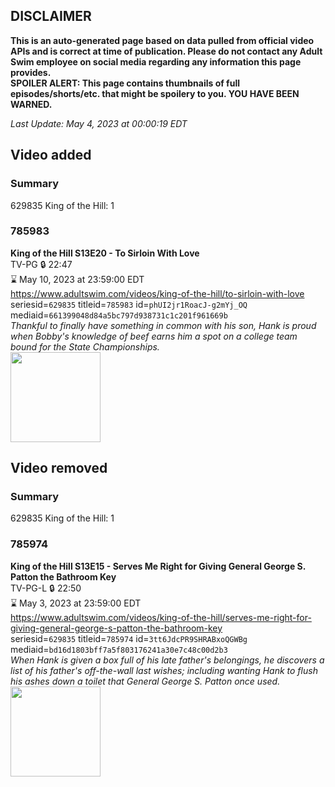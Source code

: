 ## DISCLAIMER
**This is an auto-generated page based on data pulled from official video APIs and is correct at time of publication. Please do not contact any Adult Swim employee on social media regarding any information this page provides.**  
**SPOILER ALERT: This page contains thumbnails of full episodes/shorts/etc. that might be spoilery to you. YOU HAVE BEEN WARNED.**  

_Last Update: May 4, 2023 at 00:00:19 EDT_
## Video added
### Summary
629835 King of the Hill: 1  
### 785983
**King of the Hill S13E20 - To Sirloin With Love**  
TV-PG 🔒 22:47  
⌛ May 10, 2023 at 23:59:00 EDT  
https://www.adultswim.com/videos/king-of-the-hill/to-sirloin-with-love  
seriesid=`629835` titleid=`785983` id=`phUI2jr1RoacJ-g2mYj_OQ` mediaid=`661399048d84a5bc797d938731c1c201f961669b`  
_Thankful to finally have something in common with his son, Hank is proud when Bobby's knowledge of beef earns him a spot on a college team bound for the State Championships._  
<a href="https://media.cdn.adultswim.com/uploads/20220621/thumbnails/2_226211410419-KingOfTheHill_1317_ToSirloinWithLove.png"><img src="https://media.cdn.adultswim.com/uploads/20220621/thumbnails/2_226211410419-KingOfTheHill_1317_ToSirloinWithLove.png" height="144px" /></a>
## Video removed
### Summary
629835 King of the Hill: 1  
### 785974
**King of the Hill S13E15 - Serves Me Right for Giving General George S. Patton the Bathroom Key**  
TV-PG-L 🔒 22:50  
⌛ May 3, 2023 at 23:59:00 EDT  
https://www.adultswim.com/videos/king-of-the-hill/serves-me-right-for-giving-general-george-s-patton-the-bathroom-key  
seriesid=`629835` titleid=`785974` id=`3tt6JdcPR9SHRABxoQGWBg` mediaid=`bd16d1803bff7a5f803176241a30e7c48c00d2b3`  
_When Hank is given a box full of his late father's belongings, he discovers a list of his father's off-the-wall last wishes; including wanting Hank to flush his ashes down a toilet that General George S. Patton once used._  
<a href="https://i.cdn.turner.com/adultswim/big/image-upload/thumbnails/thumb-2_image-15295043004673.jpg"><img src="https://i.cdn.turner.com/adultswim/big/image-upload/thumbnails/thumb-2_image-15295043004673.jpg" height="144px" /></a>

